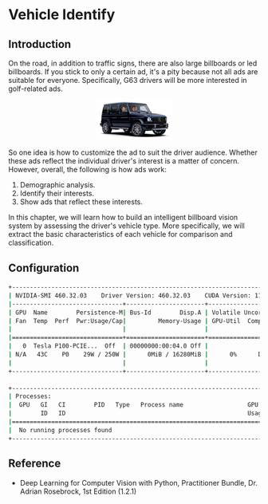 # Vehicle Identify
## Introduction
On the road, in addition to traffic signs, there are also large billboards or led billboards. If you stick to only a certain ad, it's a pity because not all ads are suitable for everyone. Specifically, G63 drivers will be more interested in golf-related ads.
<p align="center">
    <img style="width: 30%" src="Image/Introduction.png"/>
</p>
So one idea is how to customize the ad to suit the driver audience. Whether these ads reflect the individual driver's interest is a matter of concern. However, overall, the following is how ads work:

1. Demographic analysis.
2. Identify their interests.
3. Show ads that reflect these interests.

In this chapter, we will learn how to build an intelligent billboard vision system by assessing the driver's vehicle type. More specifically, we will extract the basic characteristics of each vehicle for comparison and classification.

## Configuration
```bash
+-----------------------------------------------------------------------------+
| NVIDIA-SMI 460.32.03    Driver Version: 460.32.03    CUDA Version: 11.2     |
|-------------------------------+----------------------+----------------------+
| GPU  Name        Persistence-M| Bus-Id        Disp.A | Volatile Uncorr. ECC |
| Fan  Temp  Perf  Pwr:Usage/Cap|         Memory-Usage | GPU-Util  Compute M. |
|                               |                      |               MIG M. |
|===============================+======================+======================|
|   0  Tesla P100-PCIE...  Off  | 00000000:00:04.0 Off |                    0 |
| N/A   43C    P0    29W / 250W |      0MiB / 16280MiB |      0%      Default |
|                               |                      |                  N/A |
+-------------------------------+----------------------+----------------------+
                                                                               
+-----------------------------------------------------------------------------+
| Processes:                                                                  |
|  GPU   GI   CI        PID   Type   Process name                  GPU Memory |
|        ID   ID                                                   Usage      |
|=============================================================================|
|  No running processes found                                                 |
+-----------------------------------------------------------------------------+
```

## Reference
- Deep Learning for Computer Vision with Python, Practitioner Bundle, Dr. Adrian Rosebrock, 1st Edition (1.2.1)
 
